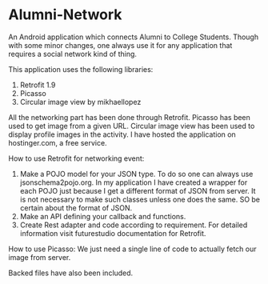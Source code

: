 # Alumni-Network

An Android application which connects Alumni to College Students. 
Though with some minor changes, one always use it for any application that requires a social network kind of thing.

This application uses the following libraries:
1. Retrofit 1.9
2. Picasso
3. Circular image view by mikhaellopez

All the networking part has been done through Retrofit.
Picasso has been used to get image from a given URL.
Circular image view has been used to display profile images in the activity.
I have hosted the application on hostinger.com, a free service.

How to use Retrofit for networking event:
1. Make a POJO model for your JSON type. To do so one can always use jsonschema2pojo.org.
   In my application I have created a wrapper for each POJO just because I get a different format of JSON from server.
   It is not necessary to make such classes unless one does the same. SO be certain about the format of JSON.
2. Make an API defining your callback and functions.
3. Create Rest adapter and code according to requirement.
For detailed information visit futurestudio documentation for Retrofit.

How to use Picasso:
We just need a single line of code to actually fetch our image from server.

Backed files have also been included.
